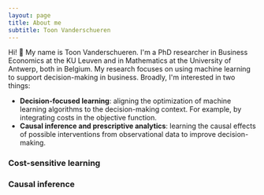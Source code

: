 ```yaml
---
layout: page
title: About me
subtitle: Toon Vanderschueren
---
```


Hi! :wave: My name is Toon Vanderschueren. I'm a PhD researcher in Business Economics at the KU Leuven and in Mathematics at the University of Antwerp, both in Belgium. My research focuses on using machine learning to support decision-making in business. Broadly, I'm interested in two things:
- **Decision-focused learning**: aligning the optimization of machine learning algorithms to the decision-making context. For example, by integrating costs in the objective function.
- **Causal inference and prescriptive analytics**: learning the causal effects of possible interventions from observational data to improve decision-making.


### Cost-sensitive learning


### Causal inference
